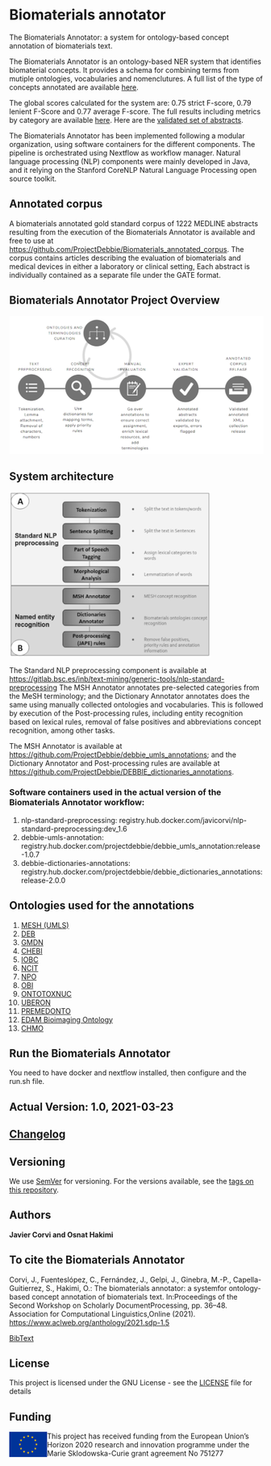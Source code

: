 # Biomaterials annotator
The Biomaterials Annotator: a system for ontology-based concept annotation of biomaterials text.

The Biomaterials Annotator is an ontology-based NER system that identifies biomaterial concepts. It provides a schema for combining terms from mutiple ontologies, vocabularies and nomenclutures. A full list of the type of concepts annotated are available [here](Data_model.csv). 

The global scores calculated for the system are:  0.75 strict F-score, 0.79 lenient F-Score and 0.77 average F-score. The full results including metrics by category are available [here](Biomaterials_Annotator_Performance.csv). Here are the [validated set of abstracts](Validated_Abstracts_Biomaterials_Annotator.zip). 

The Biomaterials Annotator has been implemented following a modular organization, using software containers for the different components. The pipeline is orchestrated using  Nextflow  as  workflow  manager. Natural language processing (NLP) components  were  mainly  developed  in Java, and it relying on the Stanford CoreNLP Natural Language Processing open source toolkit. 



## Annotated corpus
A biomaterials annotated gold standard corpus of 1222 MEDLINE abstracts resulting from the execution of the Biomaterials Annotator is available and free to use at https://github.com/ProjectDebbie/Biomaterials_annotated_corpus. The corpus contains articles describing the evaluation of biomaterials and medical devices in either a laboratory or clinical setting, 
Each abstract is individually contained as a separate file under the GATE format.

## Biomaterials Annotator Project Overview
![](Overview_Biomaterials_Annotator.png)

## System architecture
![](Annotator_structure.png)

The Standard NLP preprocessing component is available at https://gitlab.bsc.es/inb/text-mining/generic-tools/nlp-standard-preprocessing
The MSH Annotator annotates pre-selected categories from the MeSH terminology; and the Dictionary Annotator annotates does the same using manually collected ontologies and vocabularies. This is followed by execution of the Post-processing rules, including entity recognition based on lexical rules, removal of false positives and abbreviations concept recognition, among other tasks. 

The MSH Annotator is available at https://github.com/ProjectDebbie/debbie_umls_annotations; and the Dictionary Annotator and Post-processing rules are available at https://github.com/ProjectDebbie/DEBBIE_dictionaries_annotations. 

### Software containers used in the actual version of the Biomaterials Annotator workflow:
1. nlp-standard-preprocessing:     registry.hub.docker.com/javicorvi/nlp-standard-preprocessing:dev_1.6
2. debbie-umls-annotation:         registry.hub.docker.com/projectdebbie/debbie_umls_annotation:release-1.0.7
3. debbie-dictionaries-annotations: registry.hub.docker.com/projectdebbie/debbie_dictionaries_annotations:release-2.0.0

## Ontologies used for the annotations
1. [MESH (UMLS)](https://bioportal.bioontology.org/ontologies/MESH)
2. [DEB](https://bioportal.bioontology.org/ontologies/DEB)
3. [GMDN](https://www.gmdnagency.org/)
4. [CHEBI](https://bioportal.bioontology.org/ontologies/CHEBI)
5. [IOBC](https://bioportal.bioontology.org/ontologies/IOBC)
6. [NCIT](https://bioportal.bioontology.org/ontologies/NCIT)
7. [NPO](https://bioportal.bioontology.org/ontologies/NPO)
8. [OBI](https://bioportal.bioontology.org/ontologies/OBI)
9. [ONTOTOXNUC](https://bioportal.bioontology.org/ontologies/ONTOTOXNUC)
10. [UBERON](https://bioportal.bioontology.org/ontologies/UBERON)
11. [PREMEDONTO](https://bioportal.bioontology.org/ontologies/PREMEDONTO)
12. [EDAM Bioimaging Ontology](https://bioportal.bioontology.org/ontologies/EDAM-BIOIMAGING)
13. [CHMO](https://bioportal.bioontology.org/ontologies/CHMO)




## Run the Biomaterials Annotator 

You need to have docker and nextflow installed, then configure and the run.sh file.

## Actual Version: 1.0, 2021-03-23
## [Changelog](https://github.com/ProjectDebbie/Biomaterials_annotator/blob/master/CHANGELOG)


## Versioning

We use [SemVer](http://semver.org/) for versioning. For the versions available, see the [tags on this repository](https://github.com/ProjectDebbie/Biomaterials_annotator/tags).

## Authors

**Javier Corvi and Osnat Hakimi**

## To cite the Biomaterials Annotator
Corvi, J., Fuenteslópez, C., Fernández, J., Gelpi, J., Ginebra, M.-P., Capella-Guitierrez, S., Hakimi, O.: The biomaterials annotator: a systemfor ontology-based concept annotation of biomaterials text. In:Proceedings of the Second Workshop on Scholarly DocumentProcessing, pp. 36–48. Association for Computational Linguistics,Online (2021). https://www.aclweb.org/anthology/2021.sdp-1.5

[BibText](BibTexBiomaterialAnnotator.bib)

## License

This project is licensed under the GNU License - see the [LICENSE](LICENSE) file for details

## Funding

<img align="left" width="75" height="50" src="eu_emblem.png"> This project has received funding from the European Union’s Horizon 2020 research and innovation programme under the Marie Sklodowska-Curie grant agreement No 751277
